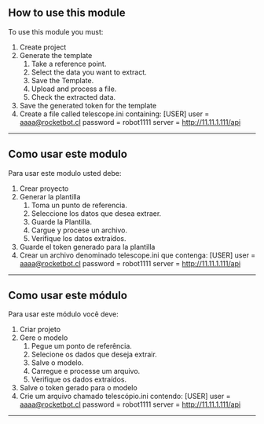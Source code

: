 ## How to use this module

To use this module you must:

1. Create project
2. Generate the template
   1. Take a reference point.
   2. Select the data you want to extract.
   3. Save the Template.
   4. Upload and process a file.
   5. Check the extracted data.
3. Save the generated token for the template
4. Create a file called telescope.ini containing:
   [USER]
   user = aaaa@rocketbot.cl
   password = robot1111
   server = http://11.11.1.111/api

---

## Como usar este modulo

Para usar este modulo usted debe:

1. Crear proyecto
2. Generar la plantilla
   1. Toma un punto de referencia.
   2. Seleccione los datos que desea extraer.
   3. Guarde la Plantilla.
   4. Cargue y procese un archivo.
   5. Verifique los datos extraídos.
3. Guarde el token generado para la plantilla
4. Crear un archivo denominado telescope.ini que contenga:
   [USER]
   user = aaaa@rocketbot.cl
   password = robot1111
   server = http://11.11.1.111/api

---

## Como usar este módulo

Para usar este módulo você deve:

1. Criar projeto
2. Gere o modelo
   1. Pegue um ponto de referência.
   2. Selecione os dados que deseja extrair.
   3. Salve o modelo.
   4. Carregue e processe um arquivo.
   5. Verifique os dados extraídos.
3. Salve o token gerado para o modelo
4. Crie um arquivo chamado telescópio.ini contendo:
   [USER]
   user = aaaa@rocketbot.cl
   password = robot1111
   server = http://11.11.1.111/api

---